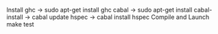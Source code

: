 Install
    ghc -> sudo apt-get install ghc
    cabal   -> sudo apt-get install cabal-install
            -> cabal update
    hspec   -> cabal install hspec
Compile and Launch
    make test
